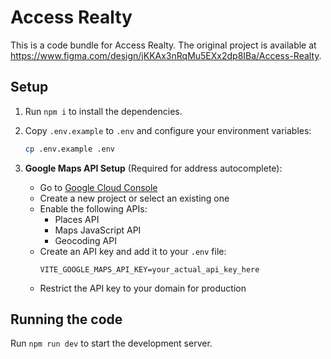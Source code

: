 
  # Access Realty

  This is a code bundle for Access Realty. The original project is available at https://www.figma.com/design/jKKAx3nRqMu5EXx2dp8IBa/Access-Realty.

  ## Setup

  1. Run `npm i` to install the dependencies.

  2. Copy `.env.example` to `.env` and configure your environment variables:
     ```bash
     cp .env.example .env
     ```

  3. **Google Maps API Setup** (Required for address autocomplete):
     - Go to [Google Cloud Console](https://console.cloud.google.com/apis/credentials)
     - Create a new project or select an existing one
     - Enable the following APIs:
       - Places API
       - Maps JavaScript API
       - Geocoding API
     - Create an API key and add it to your `.env` file:
       ```
       VITE_GOOGLE_MAPS_API_KEY=your_actual_api_key_here
       ```
     - Restrict the API key to your domain for production

  ## Running the code

  Run `npm run dev` to start the development server.
  